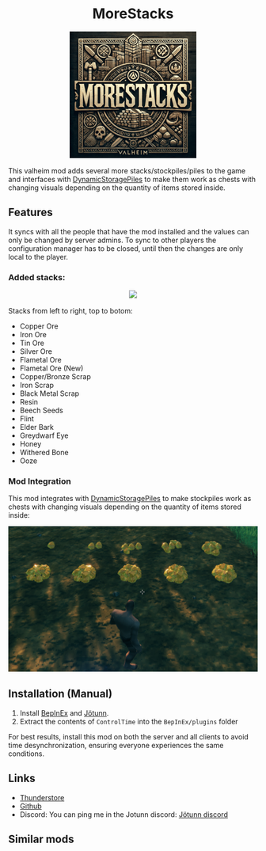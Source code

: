 
<h1 align="center">MoreStacks</h1>
 <p align="center">
   <img src="https://github.com/Ujhik/ValheimMod-MoreStacks/blob/main/design/MoreStacksEditedIcon.png?raw=true">
 </p>

This valheim mod adds several more stacks/stockpiles/piles to the game and interfaces with [DynamicStoragePiles](https://thunderstore.io/c/valheim/p/MSchmoecker/DynamicStoragePiles/) to make them work as chests with changing visuals depending on the quantity of items stored inside.


## Features
It syncs with all the people that have the mod installed and the values can only be changed by server admins. To sync to other players the configuration manager has to be closed, until then the changes are only local to the player.

### Added stacks:
<p align="center">
   <img src="https://github.com/Ujhik/ValheimMod-MoreStacks/blob/main/design/stacks.png?raw=true" >
 </p>
 
Stacks from left to right, top to botom:
 - Copper Ore
 - Iron Ore  
 - Tin Ore  
 - Silver Ore  
 - Flametal Ore  
 - Flametal Ore (New)  
 - Copper/Bronze Scrap  
 - Iron Scrap  
 - Black Metal Scrap  
 - Resin  
 - Beech Seeds  
 - Flint  
 - Elder Bark  
 - Greydwarf Eye  
 - Honey  
 - Withered Bone  
 - Ooze 

### Mod Integration
This mod integrates with [DynamicStoragePiles](https://thunderstore.io/c/valheim/p/MSchmoecker/DynamicStoragePiles/) to make stockpiles work as chests with changing visuals depending on the quantity of items stored inside:

<p align="center">
   <img src="https://github.com/Ujhik/ValheimMod-MoreStacks/blob/main/design/dynamicStacks.png?raw=true" >
 </p>

## Installation (Manual)
1. Install [BepInEx](https://valheim.thunderstore.io/package/denikson/BepInExPack_Valheim/) and [Jötunn](https://valheim.thunderstore.io/package/ValheimModding/Jotunn/).
2. Extract the contents of `ControlTime` into the `BepInEx/plugins` folder

For best results, install this mod on both the server and all clients to avoid time desynchronization, ensuring everyone experiences the same conditions.

## Links
- [Thunderstore](https://valheim.thunderstore.io/package/Ujhik/MoreStacks/)
- [Github](https://github.com/Ujhik/ValheimMod-MoreStacks)
- Discord: You can ping me in the Jotunn discord: [Jötunn discord](https://discord.gg/DdUt6g7gyA)

## Similar mods

